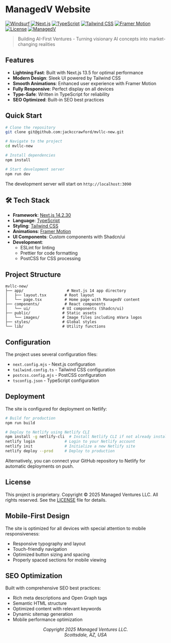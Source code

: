 # ManagedV Website

[![Windsurf](https://img.shields.io/badge/Built%20with-Windsurf-0066CC.svg?style=flat)](https://codeium.com/windsurf)
[![Next.js](https://img.shields.io/badge/Next.js-14.2.30-black?style=flat&logo=next.js&logoColor=white)](https://nextjs.org/)
[![TypeScript](https://img.shields.io/badge/TypeScript-5.4-3178C6?style=flat&logo=typescript&logoColor=white)](https://www.typescriptlang.org/)
[![Tailwind CSS](https://img.shields.io/badge/Tailwind-3.4-38B2AC?style=flat&logo=tailwindcss&logoColor=white)](https://tailwindcss.com/)
[![Framer Motion](https://img.shields.io/badge/Framer-11.0-0055FF?style=flat&logo=framer&logoColor=white)](https://www.framer.com/motion/)
[![License](https://img.shields.io/badge/License-Proprietary-red?style=flat)](LICENSE)
[![ManagedV](https://img.shields.io/badge/By-ManagedV-4DFFD2.svg?style=flat)](https://www.managedv.com)

> Building AI-First Ventures - Turning visionary AI concepts into market-changing realities

## Features

- **Lightning Fast**: Built with Next.js 13.5 for optimal performance
- **Modern Design**: Sleek UI powered by Tailwind CSS
- **Smooth Animations**: Enhanced user experience with Framer Motion
- **Fully Responsive**: Perfect display on all devices
- **Type-Safe**: Written in TypeScript for reliability
- **SEO Optimized**: Built-in SEO best practices

## Quick Start

```bash
# Clone the repository
git clone git@github.com:jackccrawford/mvllc-new.git

# Navigate to the project
cd mvllc-new

# Install dependencies
npm install

# Start development server
npm run dev
```

The development server will start on `http://localhost:3090`

## 🛠 Tech Stack

- **Framework**: [Next.js 14.2.30](https://nextjs.org/)
- **Language**: [TypeScript](https://www.typescriptlang.org/)
- **Styling**: [Tailwind CSS](https://tailwindcss.com/)
- **Animations**: [Framer Motion](https://www.framer.com/motion/)
- **UI Components**: Custom components with Shadcn/ui
- **Development**:
  - ESLint for linting
  - Prettier for code formatting
  - PostCSS for CSS processing

## Project Structure

```
mvllc-new/
├── app/                   # Next.js 14 app directory
│   ├── layout.tsx        # Root layout
│   └── page.tsx          # Home page with ManagedV content
├── components/           # React components
│   └── ui/              # UI components (Shadcn/ui)
├── public/              # Static assets
│   └── images/          # Image files including mVara logos
├── styles/              # Global styles
└── lib/                 # Utility functions
```

## Configuration

The project uses several configuration files:

- `next.config.mjs` - Next.js configuration
- `tailwind.config.ts` - Tailwind CSS configuration
- `postcss.config.mjs` - PostCSS configuration
- `tsconfig.json` - TypeScript configuration

## Deployment

The site is configured for deployment on Netlify:

```bash
# Build for production
npm run build

# Deploy to Netlify using Netlify CLI
npm install -g netlify-cli  # Install Netlify CLI if not already installed
netlify login             # Login to your Netlify account
netlify init              # Initialize a new Netlify site
netlify deploy --prod     # Deploy to production
```

Alternatively, you can connect your GitHub repository to Netlify for automatic deployments on push.

## License

This project is proprietary. Copyright © 2025 Managed Ventures LLC. All rights reserved. See the [LICENSE](LICENSE) file for details.

## Mobile-First Design

The site is optimized for all devices with special attention to mobile responsiveness:
- Responsive typography and layout
- Touch-friendly navigation
- Optimized button sizing and spacing
- Properly spaced sections for mobile viewing


## SEO Optimization

Built with comprehensive SEO best practices:
- Rich meta descriptions and Open Graph tags
- Semantic HTML structure
- Optimized content with relevant keywords
- Dynamic sitemap generation
- Mobile performance optimization


<p align="center">
  <i>Copyright 2025 Managed Ventures LLC.</i><br>
  <i>Scottsdale, AZ, USA</i>
</p>
